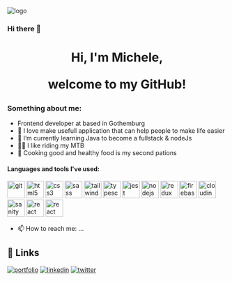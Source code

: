 ![logo](https://media.giphy.com/media/13HgwGsXF0aiGY/giphy.gif)

### Hi there 👋

<h1 align="center">Hi, I'm Michele,

welcome to my GitHub!</h1>

<h3>Something about me: </h3>

- Frontend developer at based in Gothemburg
- 💞 I love make usefull application that can help people to make life easier
- 🌱 I’m currently learning Java to become a fullstack & nodeJs
- 🚴‍♂️ I like riding my MTB
- 🥘 Cooking good and healthy food is my second pations

<h4 align="left">Languages and tools I've used:</h4>

<a href="https://git-scm.com/" > <img src="https://www.svgrepo.com/show/452210/git.svg" alt="git" width="40" height="40"/></a>
<a href="https://www.w3.org/html/" > <img src="https://www.svgrepo.com/show/303205/html-5-logo.svg" alt="html5" width="40" height="40"/></a>
<a href="https://www.w3.org/Style/CSS/Overview.en.html" > <img src="https://www.svgrepo.com/show/373535/css.svg" alt="css3" width="40" height="40"/></a>
<a href="https://sass-lang.com" > <img src="https://www.svgrepo.com/show/439306/sass.svg" alt="sass" width="40" height="40"/></a>
<a href="https://tailwindcss.com/" > <img src="https://www.svgrepo.com/show/374118/tailwind.svg" alt="tailwind" width="40" height="40"/></a>
<a href="https://www.typescriptlang.org/" > <img src="https://www.svgrepo.com/show/439022/typescript.svg" alt="typescript" width="40" height="40"/></a>
<a href="https://jestjs.io" > <img src="https://www.svgrepo.com/show/373700/jest.svg" alt="jest" width="40" height="40" /></a>
<a href="https://nodejs.org" target="_blank" rel="noreferrer"> <img src="https://www.svgrepo.com/show/452075/node-js.svg" alt="nodejs" width="40" height="40"/></a>
<a href="https://redux-toolkit.js.org/" target="_blank" rel="noreferrer"> <img src="https://www.svgrepo.com/show/303557/redux-logo.svg" alt="redux" width="40" height="40"/></a>
<a href="https://firebase.google.com/" target="_blank" rel="noreferrer"> <img src="https://www.svgrepo.com/show/373595/firebase.svg" alt="firebase" width="40" height="40"/></a>
<a href="https://cloudinary.com/" target="_blank" rel="noreferrer"> <img src="https://images.ctfassets.net/lpjm8d10rkpy/3ZH89y9VHHd53v4OQ3BG0V/f9832f714b1075b424d90f5e31141c0b/cloudinary_cloud_glyph_regular.svg" alt="cloudinary" width="40" height="40"/></a>
<a href="https://sanity.io/" target="_blank" rel="noreferrer"> <img src="https://www.svgrepo.com/show/354309/sanity.svg" alt="sanity" width="40" height="40"/></a>
<a href="https://react.dev/" target="_blank" rel="noreferrer"> <img src="https://www.svgrepo.com/show/354309/sanity.svg" alt="react" width="40" height="40"/></a>
<a href="https://nextjs.org/" target="_blank" rel="noreferrer"> <img src="https://www.svgrepo.com/show/368858/nextjs.svg" alt="react" width="40" height="40"/></a>

- 📫 How to reach me: ...

## 🔗 Links

[![portfolio](https://img.shields.io/badge/my_portfolio-000?style=for-the-badge&logo=ko-fi&logoColor=white)](https://www.michelecarmagnani.com/)
[![linkedin](https://img.shields.io/badge/linkedin-0A66C2?style=for-the-badge&logo=linkedin&logoColor=white)](https://www.linkedin.com/in/michele-carmagnani-78909a42/)
[![twitter](https://img.shields.io/badge/twitter-1DA1F2?style=for-the-badge&logo=twitter&logoColor=white)](https://twitter.com/terminiacus)
